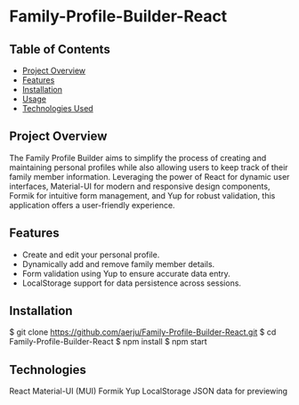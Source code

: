 # Family-Profile-Builder-React


## Table of Contents

- [Project Overview](#project-overview)
- [Features](#features)
- [Installation](#installation)
- [Usage](#usage)
- [Technologies Used](#Technologies)


## Project Overview

The Family Profile Builder aims to simplify the process of creating and maintaining personal profiles while also allowing users to keep track of their family member information. Leveraging the power of React for dynamic user interfaces, Material-UI for modern and responsive design components, Formik for intuitive form management, and Yup for robust validation, this application offers a user-friendly experience.

## Features

- Create and edit your personal profile.
- Dynamically add and remove family member details.
- Form validation using Yup to ensure accurate data entry.
- LocalStorage support for data persistence across sessions.

## Installation

$ git clone https://github.com/aerju/Family-Profile-Builder-React.git
$ cd Family-Profile-Builder-React
$ npm install
$ npm start

## Technologies

React
Material-UI (MUI)
Formik
Yup
LocalStorage
JSON data for previewing


